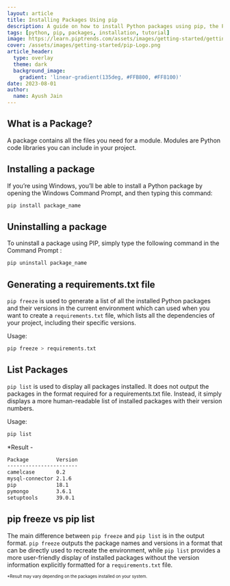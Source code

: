 ```yaml
---
layout: article
title: Installing Packages Using pip
description: A guide on how to install Python packages using pip, the Python package manager.
tags: [python, pip, packages, installation, tutorial]
image: https://learn.piptrends.com/assets/images/getting-started/getting-started-pip-introduction-cover.png
cover: /assets/images/getting-started/pip-Logo.png
article_header:
  type: overlay
  theme: dark
  background_image:
    gradient: 'linear-gradient(135deg, #FFB800, #FF8100)'
date: 2023-08-01
author: 
  name: Ayush Jain
---
```


## What is a Package?
A package contains all the files you need for a module.
Modules are Python code libraries you can include in your project.


## Installing a package
If you’re using Windows, you’ll be able to install a Python package by opening the Windows Command Prompt, and then typing this command:

```bash 
pip install package_name
```

## Uninstalling a package
To uninstall a package using PIP, simply type the following command in the Command Prompt :

```bash
pip uninstall package_name
```

## Generating a requirements.txt file

```pip freeze``` is used to generate a list of all the installed Python packages and their versions in the current environment which can used when you want to create a ```requirements.txt``` file, which lists all the dependencies of your project, including their specific versions. 

Usage:

```bash
pip freeze > requirements.txt
```


## List Packages

```pip list``` is used to display all packages installed. It does not output the packages in the format required for a requirements.txt file. Instead, it simply displays a more human-readable list of installed packages with their version numbers.

Usage: 
```bash
pip list
```

*Result - 
```bash
Package         Version
-----------------------
camelcase       0.2
mysql-connector 2.1.6
pip             18.1
pymongo         3.6.1
setuptools      39.0.1
```

## pip freeze vs pip list

The main difference between ```pip freeze``` and ```pip list``` is in the output format. ```pip freeze``` outputs the package names and versions in a format that can be directly used to recreate the environment, while ```pip list``` provides a more user-friendly display of installed packages without the version information explicitly formatted for a ```requirements.txt``` file.


<sub><sup>*Result may vary depending on the packages installed on your system.</sup></sub>